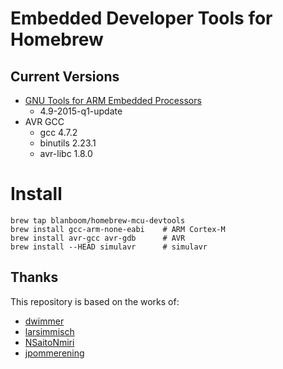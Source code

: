 # Embedded Developer Tools for Homebrew

## Current Versions

- [GNU Tools for ARM Embedded Processors](https://launchpad.net/gcc-arm-embedded)
    + 4.9-2015-q1-update
- AVR GCC
    + gcc 4.7.2
    + binutils 2.23.1
    + avr-libc 1.8.0

# Install

```
brew tap blanboom/homebrew-mcu-devtools
brew install gcc-arm-none-eabi    # ARM Cortex-M  
brew install avr-gcc avr-gdb      # AVR
brew install --HEAD simulavr      # simulavr
```

## Thanks

This repository is based on the works of:

- [dwimmer](https://github.com/dwimmer/homebrew-gcc-arm-embedded)
- [larsimmisch](https://github.com/larsimmisch/homebrew-avr)
- [NSaitoNmiri](https://github.com/NSaitoNmiri/homebrew-msp430-gcc)
- [jpommerening](https://github.com/jpommerening/homebrew-avr)
